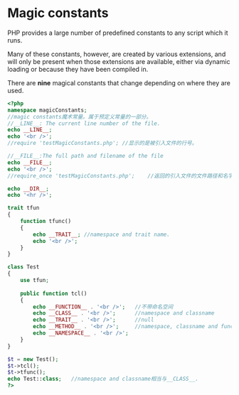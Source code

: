 # Magic constants

PHP provides a large number of predefined constants to any script which it runs.

Many of these constants, however, are created by various extensions, and will only be present when those extensions are available, either via dynamic loading or because they have been compiled in. 

There are **nine** magical constants that change depending on where they are used.

```php
<?php
namespace magicConstants;
//magic constants魔术常量。属于预定义常量的一部分。
//__LINE__: The current line number of the file.
echo __LINE__;
echo '<br />';
//require 'testMagicConstants.php';	//显示的是被引入文件的行号。

//__FILE__:The full path and filename of the file
echo __FILE__;
echo '<br />';
//require_once 'testMagicConstants.php';	//返回的引入文件的文件路径和名字

echo __DIR__;
echo '<hr />';

trait tfun
{
	function tfunc()
	{
		echo __TRAIT__;	//namespace and trait name.
		echo '<br />';
	}
}

class Test
{
	use tfun;
    
	public function tcl()
	{
		echo __FUNCTION__ . '<br />';	//不带命名空间
		echo __CLASS__ . '<br />';		//namespace and classname
		echo __TRAIT__ . '<br />';		//null
		echo __METHOD__ . '<br />';		//namespace, classname and function name
		echo __NAMESPACE__ . '<br />';
	}
}

$t = new Test();
$t->tcl();
$t->tfunc();
echo Test::class;	//namespace and classname相当与__CLASS__.
?>
```

